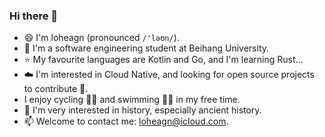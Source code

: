 ### Hi there 👋

<!--
**loheagn/loheagn** is a ✨ _special_ ✨ repository because its `README.md` (this file) appears on your GitHub profile.

Here are some ideas to get you started:

- 🔭 I’m currently working on ...
- 🌱 I’m currently learning ...
- 👯 I’m looking to collaborate on ...
- 🤔 I’m looking for help with ...
- 💬 Ask me about ...
- 📫 How to reach me: ...
- 😄 Pronouns: ...
- ⚡ Fun fact: ...
-->

- 😄 I'm loheagn (pronounced `/'ləʊn/`).
- :school: I'm a software engineering student at Beihang University.
- :star: My favourite languages are Kotlin and Go, and I'm learning Rust...
- :cloud: I'm interested in Cloud Native, and looking for open source projects to contribute :eyes:.
- I enjoy cycling :biking_man: and swimming :swimming_man: in my free time.
- :book: I'm very interested in history, especially ancient history.
- 📫 Welcome to contact me: loheagn@icloud.com.
